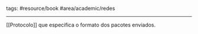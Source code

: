 tags: #resource/book #area/academic/redes 
_____________________

[[Protocolo]] que especifica o formato dos pacotes enviados.